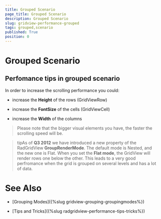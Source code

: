 ```yaml
---
title: Grouped Scenario
page_title: Grouped Scenario
description: Grouped Scenario
slug: gridview-performance-grouped
tags: grouped,scenario
published: True
position: 0
---
```


# Grouped Scenario

## Perfomance tips in grouped scenario

In order to increase the scrolling performance you could:

* increase the __Height__ of the rows (GridViewRow)

* increase the __FontSize__ of the cells (GridViewCell)

* increase the __Width__ of the columns

>Please note that the bigger visual elements you have, the faster the scrolling speed will be.
         
>tipAs of __Q3 2012__ we have introduced a new property of the RadGridView __GroupRenderMode__. The default mode is Nested, and the new one is Flat. When you set the __Flat mode__, the GridView will render rows one below the other. This leads to a very good perfromance when the grid is grouped on several levels and has a lot of data.
          
# See Also
 * [Grouping Modes]({%slug gridview-grouping-groupingmodes%})

 * [Tips and Tricks]({%slug radgridview-performance-tips-tricks%})
